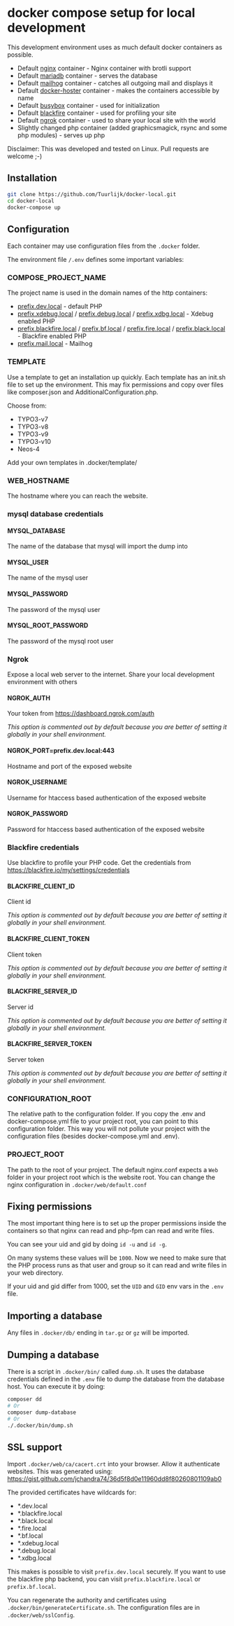 # docker compose setup for local development
This development environment uses as much default docker containers as possible.

* Default [nginx](https://hub.docker.com/r/fholzer/nginx-brotli) container - Nginx container with brotli support
* Default [mariadb](https://hub.docker.com/_/mariadb) container - serves the database
* Default [mailhog](https://hub.docker.com/r/mailhog/mailhog) container - catches all outgoing mail and displays it
* Default [docker-hoster](https://hub.docker.com/r/dvdarias/docker-hoster) container - makes the containers accessible by name
* Default [busybox](https://hub.docker.com/_/busybox) container - used for initialization
* Default [blackfire](https://hub.docker.com/r/blackfire/blackfire) container - used for profiling your site
* Default [ngrok](https://hub.docker.com/r/wernight/ngrok) container - used to share your local site with the world
* Slightly changed php container (added graphicsmagick, rsync and some php modules) - serves up php

Disclaimer: This was developed and tested on Linux. Pull requests are welcome ;-)

## Installation

```bash
git clone https://github.com/Tuurlijk/docker-local.git
cd docker-local
docker-compose up
```

## Configuration
Each container may use configuration files from the `.docker` folder.

The environment file `/.env` defines some important variables:

### COMPOSE_PROJECT_NAME
The project name is used in the domain names of the http containers:
* [prefix.dev.local](https://prefix.dev.local) - default PHP
* [prefix.xdebug.local](https://prefix.xdebug.local) / [prefix.debug.local](https://prefix.debug.local) / [prefix.xdbg.local](https://prefix.xdbg.local) - Xdebug enabled PHP
* [prefix.blackfire.local](https://prefix.blackfire.local) / [prefix.bf.local](https://prefix.bf.local) / [prefix.fire.local](https://prefix.fire.local) / [prefix.black.local](https://prefix.black.local) - Blackfire enabled PHP
* [prefix.mail.local](https://prefix.mail.local) - Mailhog

### TEMPLATE ###
Use a template to get an installation up quickly. Each template has an init.sh file to set up the environment. This may fix permissions and copy over files like composer.json and AdditionalConfiguration.php.

Choose from: 
* TYPO3-v7
* TYPO3-v8
* TYPO3-v9
* TYPO3-v10
* Neos-4

Add your own templates in .docker/template/

### WEB_HOSTNAME
The hostname where you can reach the website.

### mysql database credentials

#### MYSQL_DATABASE
The name of the database that mysql will import the dump into

#### MYSQL_USER
The name of the mysql user

#### MYSQL_PASSWORD
The password of the mysql user

#### MYSQL_ROOT_PASSWORD
The password of the mysql root user

### Ngrok
Expose a local web server to the internet. Share your local development environment with others

#### NGROK_AUTH
Your token from https://dashboard.ngrok.com/auth

*This option is commented out by default because you are better of setting it globally in your shell environment.*

#### NGROK_PORT=prefix.dev.local:443
Hostname and port of the exposed website

#### NGROK_USERNAME
Username for htaccess based authentication of the exposed website

#### NGROK_PASSWORD
Password for htaccess based authentication of the exposed website

### Blackfire credentials
Use blackfire to profile your PHP code. Get the credentials from https://blackfire.io/my/settings/credentials

#### BLACKFIRE_CLIENT_ID
Client id

*This option is commented out by default because you are better of setting it globally in your shell environment.*

#### BLACKFIRE_CLIENT_TOKEN
Client token

*This option is commented out by default because you are better of setting it globally in your shell environment.*

#### BLACKFIRE_SERVER_ID
Server id

*This option is commented out by default because you are better of setting it globally in your shell environment.*

#### BLACKFIRE_SERVER_TOKEN
Server token

*This option is commented out by default because you are better of setting it globally in your shell environment.*

### CONFIGURATION_ROOT
The relative path to the configuration folder. If you copy the .env and docker-compose.yml file to your project root, you can point to this configuration folder. This way you will not pollute your project with the configuration files (besides docker-compose.yml and .env).

### PROJECT_ROOT
The path to the root of your project. The default nginx.conf expects a `Web` folder in your project root which is the website root. You can change the nginx configuration in `.docker/web/default.conf`

## Fixing permissions
The most important thing here is to set up the proper permissions inside the containers so that nginx can read and php-fpm can read and write files.

You can see your uid and gid by doing `id -u` and `id -g`.

On many systems these values will be `1000`. Now we need to make sure that the PHP process runs as that user and group so it can read and write files in your web directory.

If your uid and gid differ from 1000, set the `UID` and `GID` env vars in the `.env` file.

## Importing a database
Any files in `.docker/db/` ending in `tar.gz` or `gz` will be imported.

## Dumping a database
There is a script in `.docker/bin/` called `dump.sh`. It uses the database credentials defined in the `.env` file to dump the database from the database host. You can execute it by doing:
```bash
composer dd
# Or
composer dump-database
# Or
./.docker/bin/dump.sh
```

## SSL support
Import `.docker/web/ca/cacert.crt` into your browser. Allow it authenticate websites.
This was generated using: https://gist.github.com/jchandra74/36d5f8d0e11960dd8f80260801109ab0

The provided certificates have wildcards for:
* *.dev.local
* *.blackfire.local
* *.black.local
* *.fire.local
* *.bf.local
* *.xdebug.local
* *.debug.local
* *.xdbg.local

This makes is possible to visit `prefix.dev.local` securely. If you want to use the blackfire php backend, you can visit `prefix.blackfire.local` or `prefix.bf.local`.

You can regenerate the authority and certificates using `.docker/bin/generateCertificate.sh`. The configuration files are in `.docker/web/sslConfig`.